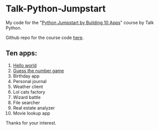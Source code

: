 # Talk-Python-Jumpstart
My code for the "[Python Jumpstart by Building 10 Apps]("https://training.talkpython.fm/courses/explore_python_jumpstart/python-language-jumpstart-building-10-apps")" course by Talk Python.

Github repo for the course code [here]("https://github.com/mikeckennedy/python-jumpstart-course-demos").

Ten apps:
-
1. [Hello world](../01_hello_world)
2. [Guess the number game](../02_guess_number)
3. Birthday app
4. Personal journal
5. Weather client
6. Lol cats factory
7. Wizard battle
8. File searcher
9. Real estate analyzer
10. Movie lookup app

Thanks for your interest.
